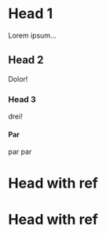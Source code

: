 Head 1
======

Lorem ipsum...

Head 2
------

Dolor!

### Head 3

drei!

#### Par

par par

Head with ref <a name="refname1"></a>
=====================================

Head with ref <span id="refname2"></span>
=========================================
